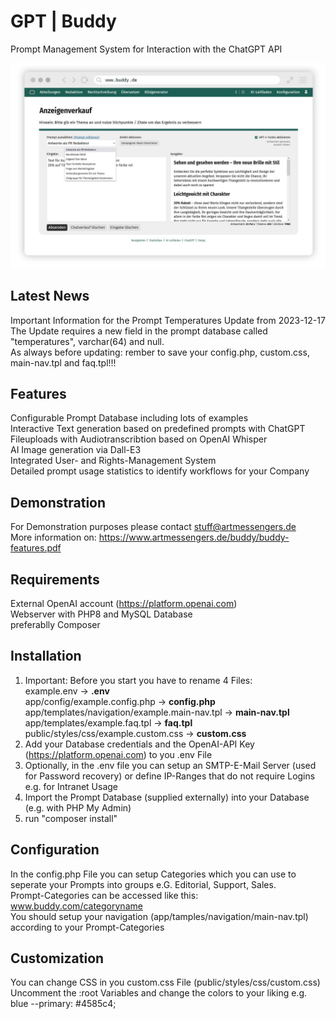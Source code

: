 # GPT | Buddy	
Prompt Management System for Interaction with the ChatGPT API 

![Buddypreview](buddy.jpg)

## Latest News
Important Information for the Prompt Temperatures Update from 2023-12-17  
The Update requires a new field in the prompt database called "temperatures", varchar(64) and null.  
As always before updating: rember to save your config.php, custom.css, main-nav.tpl and faq.tpl!!!

## Features
Configurable Prompt Database including lots of examples  
Interactive Text generation based on predefined prompts with ChatGPT  
Fileuploads with Audiotranscribtion based on OpenAI Whisper  
AI Image generation via Dall-E3  
Integrated User- and Rights-Management System  
Detailed prompt usage statistics to identify workflows for your Company  

## Demonstration
For Demonstration purposes please contact stuff@artmessengers.de  
More information on: https://www.artmessengers.de/buddy/buddy-features.pdf

## Requirements
External OpenAI account (https://platform.openai.com)  
Webserver with PHP8 and MySQL Database  
preferablly Composer

## Installation
1. Important: Before you start you have to rename 4 Files:  
   example.env -> **.env**  
   app/config/example.config.php -> **config.php**  
   app/templates/navigation/example.main-nav.tpl -> **main-nav.tpl**
   app/templates/example.faq.tpl -> **faq.tpl**     
   public/styles/css/example.custom.css -> **custom.css**  
3. Add your Database credentials and the OpenAI-API Key (https://platform.openai.com) to you .env File
4. Optionally, in the .env file you can setup an SMTP-E-Mail Server (used for Password recovery) or define IP-Ranges that do not require Logins e.g. for Intranet Usage
5. Import the Prompt Database (supplied externally) into your Database (e.g. with PHP My Admin)
6. run "composer install"

## Configuration
In the config.php File you can setup Categories which you can use to seperate your Prompts into groups e.G. Editorial, Support, Sales.  
Prompt-Categories can be accessed like this: www.buddy.com/categoryname  
You should setup your navigation (app/tamples/navigation/main-nav.tpl) according to your Prompt-Categories

## Customization
You can change CSS in you custom.css File (public/styles/css/custom.css)  
Uncomment the :root Variables and change the colors to your liking e.g. blue --primary: #4585c4;

